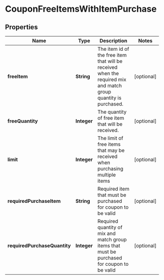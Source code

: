 

# CouponFreeItemsWithItemPurchase


## Properties

| Name | Type | Description | Notes |
|------------ | ------------- | ------------- | -------------|
|**freeItem** | **String** | The item id of the free item that will be received when the required mix and match group quantity is purchased. |  [optional] |
|**freeQuantity** | **Integer** | The quantity of free item that will be received. |  [optional] |
|**limit** | **Integer** | The limit of free items that may be received when purchasing multiple items |  [optional] |
|**requiredPurchaseItem** | **String** | Required item that must be purchased for coupon to be valid |  [optional] |
|**requiredPurchaseQuantity** | **Integer** | Required quantity of mix and match group items that must be purchased for coupon to be valid |  [optional] |



